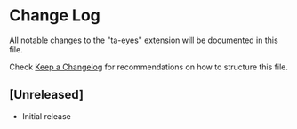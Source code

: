 # Change Log

All notable changes to the "ta-eyes" extension will be documented in this file.

Check [Keep a Changelog](http://keepachangelog.com/) for recommendations on how to structure this file.

## [Unreleased]

- Initial release